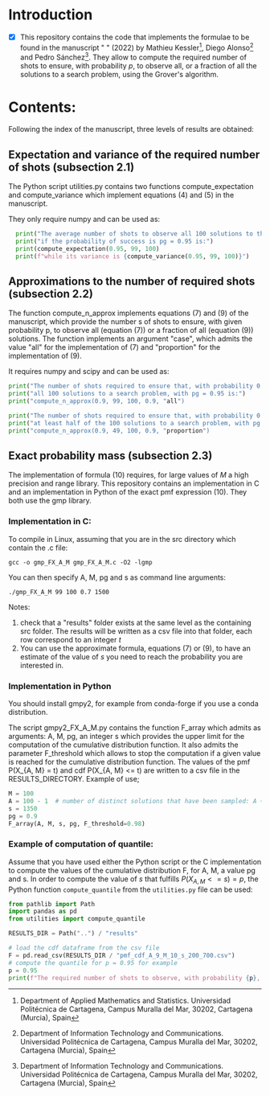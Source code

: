 # Introduction
  * [x] This repository contains the code  that implements the formulae to be found in the manuscript " " (2022) by Mathieu Kessler[^1], Diego Alonso[^2] and Pedro Sánchez[^2].  They allow to compute the required number of shots to ensure, with probability $p$, to observe all, or a fraction of all the solutions to a search problem, using the Grover's algorithm.

# Contents:
Following the index of the manuscript, three levels of results are obtained:

##   Expectation and variance of the required number of shots (subsection 2.1) 


  The Python script utilities.py contains two functions compute_expectation and compute_variance which implement equations (4) and (5) in the manuscript.
  
  They only require numpy and can be used as: 
  
``` python
  print("The average number of shots to observe all 100 solutions to the search problem")
  print("if the probability of success is pg = 0.95 is:")
  print(compute_expectation(0.95, 99, 100)
  print(f"while its variance is {compute_variance(0.95, 99, 100)}")
```

## Approximations to the number of required shots (subsection 2.2) 
The function compute_n_approx implements equations (7) and (9) of the manuscript, which provide the number s of shots to ensure,  with  given probability p, to observe all (equation (7)) or a fraction of all (equation (9)) solutions. The function implements an argument "case", which admits the value "all" for the implementation of (7) and "proportion" for the implementation of (9). 

It requires numpy and scipy and can be used as:

``` python
print("The number of shots required to ensure that, with probability 0.9, we observe")
print("all 100 solutions to a search problem, with pg = 0.95 is:")
print("compute_n_approx(0.9, 99, 100, 0.9, "all")
```

``` python
print("The number of shots required to ensure that, with probability 0.9, we observe")
print("at least half of the 100 solutions to a search problem, with pg = 0.95 is:")
print("compute_n_approx(0.9, 49, 100, 0.9, "proportion")
```

##  Exact probability mass (subsection 2.3)
The implementation of formula (10) requires, for large values of $M$ a high precision and range library. This repository contains an implementation in C and an implementation in Python of the exact pmf expression (10). They both use the gmp library. 

### Implementation in C:
To compile in Linux, assuming that you are in the src directory which contain the .c file:

``` shell
gcc -o gmp_FX_A_M gmp_FX_A_M.c -O2 -lgmp 
```

You can then specify A, M, pg and s as command line arguments:
``` shell
./gmp_FX_A_M 99 100 0.7 1500
```

Notes:
1. check that a "results" folder exists at the same level as the containing src folder. The results will be written as a csv file into that folder, each row correspond to an integer $t$
1. You can use the approximate formula, equations (7) or (9), to have an estimate of the value of $s$ you need to reach the probability you are interested in.

### Implementation in Python

You should install gmpy2, for example from conda-forge if you use a conda distribution.

The script gmpy2_FX_A_M.py contains the function F_array which admits as arguments: A, M, pg,  an integer s which provides the upper limit for the computation of the cumulative distribution function. It also admits the parameter F_threshold which allows to stop the computation if a given value is reached for the cumulative distribution function. 
The values of the pmf P(X_{A, M} = t) and cdf P(X_{A, M} <= t) are written to
a csv file in the RESULTS_DIRECTORY.
Example of use; 
  
``` python
M = 100
A = 100 - 1  # number of distinct solutions that have been sampled: A + 1
s = 1350
pg = 0.9
F_array(A, M, s, pg, F_threshold=0.98)
```

### Example of computation of quantile: 
Assume that you have used either the Python script or the C implementation to compute the values of the cumulative distribution F, for A, M, a value pg and s. In order to compute the value of $s$ that fulfills $P(X_{A, M} <= s) = p$, the Python function `compute_quantile` from the `utilities.py` file can be used:

``` python
from pathlib import Path
import pandas as pd 
from utilities import compute_quantile

RESULTS_DIR = Path("..") / "results"

# load the cdf dataframe from the csv file
F = pd.read_csv(RESULTS_DIR / "pmf_cdf_A_9_M_10_s_200_700.csv")
# compute the quantile for p = 0.95 for example
p = 0.95
print(f"The required number of shots to observe, with probability {p}, all solutions is {compute_quantile(p, F)}.")
```



[^1]: Department of Applied Mathematics and Statistics. Universidad Politécnica de Cartagena, Campus Muralla del Mar, 30202, Cartagena (Murcia), Spain
[^2]: Department of Information Technology and Communications. Universidad Politécnica de Cartagena, Campus Muralla del Mar, 30202, Cartagena (Murcia), Spain

